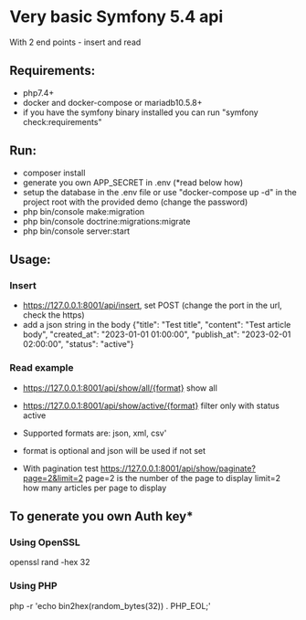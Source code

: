 # Very basic Symfony 5.4 api
With 2 end points - insert and read
## Requirements:
- php7.4+
- docker and docker-compose or mariadb10.5.8+
- if you have the symfony binary installed you can run "symfony check:requirements"

## Run:
- composer install
- generate you own APP_SECRET in .env (*read below how)
- setup the database in the .env file or use "docker-compose up -d" in the project root with the provided demo (change the password)
- php bin/console make:migration
- php bin/console doctrine:migrations:migrate
- php bin/console server:start

## Usage:
### Insert
- https://127.0.0.1:8001/api/insert, set POST (change the port in the url, check the https)
- add a json string in the body
  {"title": "Test title", "content": "Test article body", "created_at": "2023-01-01 01:00:00", "publish_at": "2023-02-01 02:00:00", "status": "active"}
  
### Read example
- https://127.0.0.1:8001/api/show/all/{format} show all
- https://127.0.0.1:8001/api/show/active/{format} filter only with status active
- Supported formats are: json, xml, csv'
- format is optional and json will be used if not set
  
- With pagination test https://127.0.0.1:8001/api/show/paginate?page=2&limit=2
  page=2 is the number of the page to display
  limit=2 how many articles per page to display
  
## To generate you own Auth key*
### Using OpenSSL
openssl rand -hex 32
### Using PHP
php -r 'echo bin2hex(random_bytes(32)) . PHP_EOL;'

  

